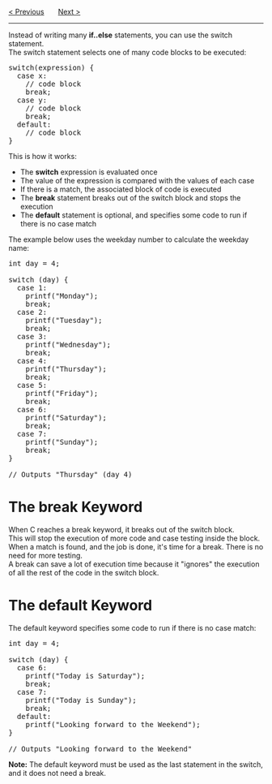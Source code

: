 <a href="/If-Else/Short-Hand.md">&lt; Previous</a>
&nbsp;&nbsp;&nbsp;&nbsp;&nbsp;
<a href="/Loops/While.md">Next &gt;</a>
<hr>
Instead of writing many <b>if..else</b> statements, you can use the switch statement.
<br>
The switch statement selects one of many code blocks to be executed:
<pre>
switch(expression) {
  case x:
    // code block
    break;
  case y:
    // code block
    break;
  default:
    // code block
}
</pre>
This is how it works:
<ul>
  <li>The <b>switch</b> expression is evaluated once</li>
  <li>The value of the expression is compared with the values of each case</li>
  <li>If there is a match, the associated block of code is executed</li>
  <li>The <b>break</b> statement breaks out of the switch block and stops the execution</li>
  <li>The <b>default</b> statement is optional, and specifies some code to run if there is no case match</li>
</ul>
The example below uses the weekday number to calculate the weekday name:
<pre>
int day = 4;<br>
switch (day) {
  case 1:
    printf("Monday");
    break;
  case 2:
    printf("Tuesday");
    break;
  case 3:
    printf("Wednesday");
    break;
  case 4:
    printf("Thursday");
    break;
  case 5:
    printf("Friday");
    break;
  case 6:
    printf("Saturday");
    break;
  case 7:
    printf("Sunday");
    break;
}<br>
// Outputs "Thursday" (day 4)
</pre>
<h1>The break Keyword</h1>
When C reaches a break keyword, it breaks out of the switch block.
<br>
This will stop the execution of more code and case testing inside the block.
<br>
When a match is found, and the job is done, it's time for a break. There is no need for more testing.
<br>
A break can save a lot of execution time because it "ignores" the execution of all the rest of the code in the switch block.
<h1>The default Keyword</h1>
The default keyword specifies some code to run if there is no case match:
<pre>
int day = 4;<br>
switch (day) {
  case 6:
    printf("Today is Saturday");
    break;
  case 7:
    printf("Today is Sunday");
    break;
  default:
    printf("Looking forward to the Weekend");
}<br>
// Outputs "Looking forward to the Weekend"
</pre>
<b>Note:</b> The default keyword must be used as the last statement in the switch, and it does not need a break.
